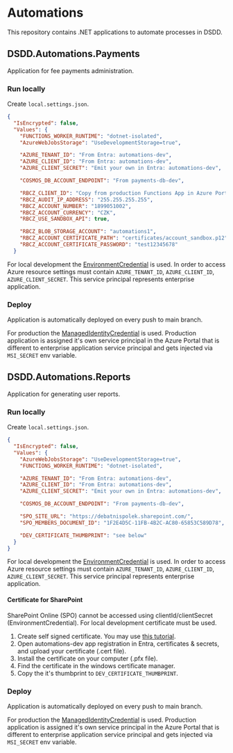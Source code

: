 # Automations

This repository contains .NET applications to automate processes in DSDD.

## DSDD.Automations.Payments

Application for fee payments administration.

### Run locally

Create `local.settings.json`.
```json
{
  "IsEncrypted": false,
  "Values": {
    "FUNCTIONS_WORKER_RUNTIME": "dotnet-isolated",
    "AzureWebJobsStorage": "UseDevelopmentStorage=true",

    "AZURE_TENANT_ID": "From Entra: automations-dev",
    "AZURE_CLIENT_ID": "From Entra: automations-dev",
    "AZURE_CLIENT_SECRET": "Emit your own in Entra: automations-dev",

    "COSMOS_DB_ACCOUNT_ENDPOINT": "From payments-db-dev",

    "RBCZ_CLIENT_ID": "Copy from production Functions App in Azure Portal",
    "RBCZ_AUDIT_IP_ADDRESS": "255.255.255.255",
    "RBCZ_ACCOUNT_NUMBER": "1899051002",
    "RBCZ_ACCOUNT_CURRENCY": "CZK",
    "RBCZ_USE_SANDBOX_API": true,

    "RBCZ_BLOB_STORAGE_ACCOUNT": "automations1",
    "RBCZ_ACCOUNT_CERTIFICATE_PATH": "certificates/account_sandbox.p12",
    "RBCZ_ACCOUNT_CERTIFICATE_PASSWORD": "test12345678"
  }
```
For local development the [EnvironmentCredential](https://learn.microsoft.com/en-us/dotnet/api/azure.identity.environmentcredential) is used. In order to access Azure resource settings must contain `AZURE_TENANT_ID`, `AZURE_CLIENT_ID`, `AZURE_CLIENT_SECRET`. This service principal represents enterprise application.

### Deploy

Application is automatically deployed on every push to main branch.

For production the [ManagedIdentityCredential](https://learn.microsoft.com/en-us/dotnet/api/azure.identity.managedidentitycredential) is used. Production application is assigned it's own service principal in the Azure Portal that is different to enterprise application service principal and gets injected via `MSI_SECRET` env variable.

## DSDD.Automations.Reports

Application for generating user reports.

### Run locally

Create `local.settings.json`.
```json
{
  "IsEncrypted": false,
  "Values": {
    "AzureWebJobsStorage": "UseDevelopmentStorage=true",
    "FUNCTIONS_WORKER_RUNTIME": "dotnet-isolated",

    "AZURE_TENANT_ID": "From Entra: automations-dev",
    "AZURE_CLIENT_ID": "From Entra: automations-dev",
    "AZURE_CLIENT_SECRET": "Emit your own in Entra: automations-dev",

    "COSMOS_DB_ACCOUNT_ENDPOINT": "From payments-db-dev",

    "SPO_SITE_URL": "https://debatnispolek.sharepoint.com/",
    "SPO_MEMBERS_DOCUMENT_ID": "1F2E4D5C-11FB-4B2C-AC80-65853C589D78",

    "DEV_CERTIFICATE_THUMBPRINT": "see below"
  }
}
```

For local development the [EnvironmentCredential](https://learn.microsoft.com/en-us/dotnet/api/azure.identity.environmentcredential) is used. In order to access Azure resource settings must contain `AZURE_TENANT_ID`, `AZURE_CLIENT_ID`, `AZURE_CLIENT_SECRET`. This service principal represents enterprise application.

#### Certificate for SharePoint

SharePoint Online (SPO) cannot be accessed using clientId/clientSecret (EnvironmentCredential). For local development certificate must be used.

1. Create self signed certificate. You may use [this tutorial](https://learn.microsoft.com/en-us/sharepoint/dev/solution-guidance/security-apponly-azuread).
1. Open automations-dev app registration in Entra, certificates & secrets, and upload your certificate (.cert file).
1. Install the certificate on your computer (.pfx file).
1. Find the certificate in the windows certificate manager.
1. Copy the it's thumbprint to `DEV_CERTIFICATE_THUMBPRINT`.

### Deploy

Application is automatically deployed on every push to main branch.

For production the [ManagedIdentityCredential](https://learn.microsoft.com/en-us/dotnet/api/azure.identity.managedidentitycredential) is used. Production application is assigned it's own service principal in the Azure Portal that is different to enterprise application service principal and gets injected via `MSI_SECRET` env variable.